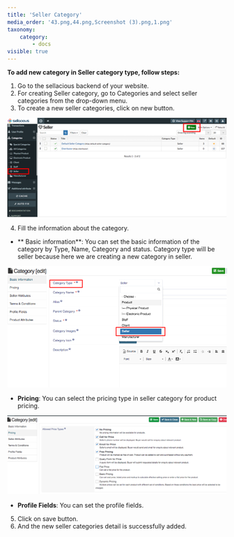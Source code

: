 ```yaml
---
title: 'Seller Category'
media_order: '43.png,44.png,Screenshot (3).png,1.png'
taxonomy:
    category:
        - docs
visible: true
---
```


**To add new category in Seller category type, follow steps:**

1. Go to the sellacious backend of your website.
2. For creating Seller category, go to Categories and select seller categories from the drop-down menu.
3. To create a new seller categories, click on new button.

![](43.png)

4. Fill the information about the category.
*  ** Basic information**: You can set the basic information of the category by Type, Name, Category and status. Category       type will be seller because here we are creating a new category in seller.

![Screenshot%20%283%29](Screenshot%20%283%29.png "Screenshot%20%283%29")
*  **Pricing**: You can select the pricing type in seller category for product pricing.

![1](1.png "1")
*   **Profile Fields**: You can set the profile fields.


5. Click on save button.
6. And the new seller categories detail is successfully added.

